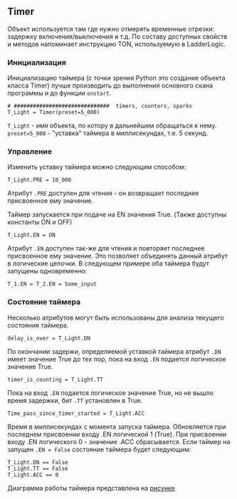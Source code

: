 ## Timer

Объект используется там где нужно отмерять временные отрезки: задержку включения/выключения и т.д.
По составу доступных свойств и методов напоминает инструкцию TON, используемую в LadderLogic.

###  Инициализация
Инициализацию таймера (с точки зрения Python это создание объекта класса Timer) лучше производить до выполнения основного скана программы и до функции `onstart`.

    # ##############################  timers, counters, sparks
    T_Light = Timer(preset=5_000)

`T_Light` - имя объекта, по котору в дальнейшем обращаться к нему.
`preset=5_000` - "уставка" таймера в миллисекундах, т.е. 5 секунд.

### Управление
Изменить уставку таймера можно следующим способом:

    T_Light.PRE = 10_000

Атрибут `.PRE` доступен для чтения - он возвращает последнее присвоенное ему значение.


Таймер запускается при подаче на EN значения True. (Также доступны константы ON и OFF)

    T_Light.EN = ON

Атрибут `.EN` доступен так-же для чтения и повторяет последнее присвоенное ему значение. Это позволяет объединять данный атрибут в логические цепочки.  В следующем примере оба таймера будут запущены одновременно:

    T_1.EN = T_2.EN = Some_input

### Состояние таймера
Несколько атрибутов могут быть использованы для анализа текущего состояния таймера.

    delay_is_over = T_Light.DN

По окончании задержи, определяемой уставкой таймера атрибут `.DN` имеет значение True  до тех пор, пока на вход `.EN` подается логическое значение True.

    timer_is_counting = T_Light.TT

Пока на вход `.EN` подается логическое значение True, но не вышло время задержки, бит `.TT` установлен в True.

    Time_pass_since_timer_started = T_Light.ACC

Время в миллисекундах с момента запуска таймера. Обновляется при последнем присвоении входу .EN логической 1 (True). При присвоении входу .EN  логического 0 - значение .ACC  сбрасывается.
Если таймер на запущен `.EN = False` состояние таймера будет следующим:
    
    T_Light.DN == False
    T_Light.TT == False
    T_Light.ACC == 0
    

Диаграмма работы таймера представлена на [рисунке](./TimerDiagramm.png).